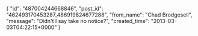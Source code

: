  {
   "id": "487004244668846",
   "post_id": "462493170453287_486919824677288",
   "from_name": "Chad Brodgesell",
   "message": "Didn't I say take no notice?",
   "created_time": "2013-03-03T04:22:15+0000"
 }
